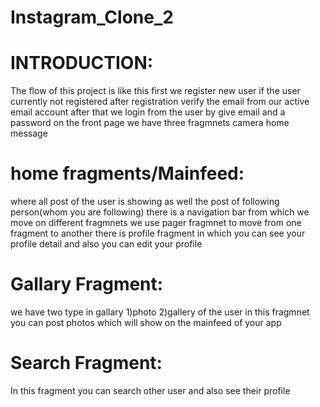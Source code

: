 # Instagram_Clone_2

# INTRODUCTION:

The flow of this project is like this
first we register new user if the user currently not registered
after registration verify the email from our active email account
after that we login from the user by give email and a password
on the front page we have three fragmnets
camera
home 
message

# home fragments/Mainfeed:
where all post of the user is showing as well the post of following person(whom you are following)
there is a navigation bar from which we move on different fragmnets we use pager fragmnet to move from one fragment to another
there is profile fragment in which you can see your profile detail and also you can edit your profile

# Gallary Fragment:
we have two type in gallary
1)photo
2)gallery of the user
in this fragmnet you can post photos which will show on the mainfeed of your app

# Search Fragment:
In this fragment you can search other user and also see their profile

